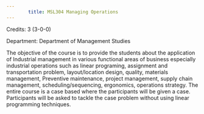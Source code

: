 ```yaml
---
        title: MSL304 Managing Operations
---
```

Credits: 3 (3-0-0)

Department: Department of Management Studies

The objective of the course is to provide the students about the application of Industrial management in various functional areas of business especially industrial operations such as linear programing, assignment and transportation problem, layout/location design, quality, materials management, Preventive maintenance, project management, supply chain management, scheduling/sequencing, ergonomics, operations strategy. The entire course is a case based where the participants will be given a case. Participants will be asked to tackle the case problem without using linear programming techniques.